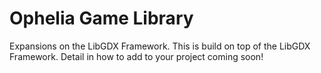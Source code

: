 # Ophelia Game Library
Expansions on the LibGDX Framework.
This is build on top of the LibGDX Framework.
Detail in how to add to your project coming soon!
